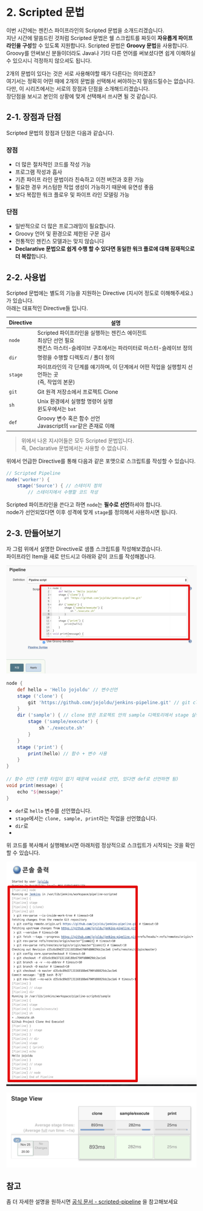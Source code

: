 # 2. Scripted 문법

이번 시간에는 젠킨스 파이프라인의 Scripted 문법을 소개드리겠습니다.  
지난 시간에 말씀드린 것처럼 Scripted 문법은 쉘 스크립트를 짜듯이 **자유롭게 파이프라인을 구성**할 수 있도록 지원합니다. Scripted 문법은 **Groovy 문법**을 사용합니다.  
Groovy를 안써보신 분들이더라도 Java나 기타 다른 언어를 써보셨다면 쉽게 이해하실 수 있으시니 걱정하지 않으셔도 됩니다.  
  
2개의 문법이 있다는 것은 서로 사용해야할 때가 다른다는 의미겠죠?  
여기서는 정확히 어떤 때에 2개의 문법을 선택해서 써야하는지 말씀드릴수는 없습니다.  
다만, 이 시리즈에서는 서로의 장점과 단점을 소개해드리겠습니다.  
장단점을 보시고 본인의 상황에 맞게 선택해서 쓰시면 될 것 같습니다.

## 2-1. 장점과 단점

Scripted 문법의 장점과 단점은 다음과 같습니다.

### 장점

* 더 많은 절차적인 코드를 작성 가능
* 프로그램 작성과 흡사
* 기존 파이프 라인 문법이라 친숙하고 이전 버전과 호환 가능
* 필요한 경우 커스텀한 작업 생성이 가능하기 때문에 유연성 좋음
* 보다 복잡한 워크 플로우 및 파이프 라인 모델링 가능

### 단점

* 일반적으로 더 많은 프로그래밍이 필요합니다.
* Groovy 언어 및 환경으로 제한된 구문 검사
* 전통적인 젠킨스 모델과는 맞지 않습니다
* **Declarative 문법으로 쉽게 수행 할 수 있다면 동일한 워크 플로에 대해 잠재적으로 더 복잡**합니다.


## 2-2. 사용법

Scripted 문법에는 별도의 기능을 지원하는 Directive (지시어 정도로 이해해주세요.)가 있습니다.  
아래는 대표적인 Directive들 입니다.

| Directive   |  설명   |
|  ---  |  ---  |
|  ```node```     |  Scripted 파이프라인을 실행하는 젠킨스 에이전트 <br> 최상단 선언 필요 <br> 젠킨스 마스터-슬레이브 구조에서는 파라미터로 마스터-슬레이브 정의     |
|  ```dir```     |  명령을 수행할 디렉토리 / 폴더 정의     |
|  ```stage```     |  파이프라인의 각 단계를 얘기하며, 이 단계에서 어떤 작업을 실행할지 선언하는 곳<br>(즉, 작업의 본문)     |
|   ```git```    | Git 원격 저장소에서 프로젝트 Clone    |
|  ```sh```     | Unix 환경에서 실행할 명령어 실행<br>윈도우에서는 ```bat```    |
|  ```def```     | Groovy 변수 혹은 함수 선언<br>Javascript의 ```var```같은 존재로 이해   |

> 위에서 나온 지시어들은 모두 Scripted 문법입니다.  
즉, Declarative 문법에서는 사용할 수 없습니다.

위에서 언급한 Directive를 통해 다음과 같은 포맷으로 스크립트를 작성할 수 있습니다.

```groovy
// Scripted Pipeline
node('worker') {
    stage('Source') { // 스테이지 정의
        // 스테이지에서 수행할 코드 작성
```

Scripted 파이프라인을 쓴다고 하면 ```node```는 **필수로 선언**하셔야 합니다.  
node가 선언되었다면 이후 성격에 맞게 ```stage```를 정의해서 사용하시면 됩니다.

## 2-3. 만들어보기

자 그럼 위에서 설명한 Directive로 샘플 스크립트를 작성해보겠습니다.  
파이프라인 Item을 새로 만드시고 아래와 같이 코드를 작성해봅니다.

![scripted1](./images/2/scripted1.png)

```groovy
node {
    def hello = 'Hello jojoldu' // 변수선언
    stage ('clone') {
        git 'https://github.com/jojoldu/jenkins-pipeline.git' // git clone
    }
    dir ('sample') { // clone 받은 프로젝트 안의 sample 디렉토리에서 stage 실행
        stage ('sample/execute') {
            sh './execute.sh'
        }
    }
    stage ('print') {
        print(hello) // 함수 + 변수 사용
    }
}

// 함수 선언 (반환 타입이 없기 때문에 void로 선언, 있다면 def로 선언하면 됨)
void print(message) {
    echo "${message}"
}
```

* ```def```로 ```hello``` 변수를 선언했습니다.
* ```stage```에서는 ```clone, sample, print```라는 작업을 선언했습니다.
* ```dir```로 
* 

위 코드를 복사해서 실행해보시면 아래처럼 정상적으로 스크립트가 시작되는 것을 확인할 수 있습니다.

![scripted2](./images/2/scripted2.png)

![scripted3](./images/2/scripted3.png)

## 참고

좀 더 자세한 설명을 원하시면 [공식 문서 - scripted-pipeline](https://jenkins.io/doc/book/pipeline/syntax/#scripted-pipeline) 을 참고해보세요
